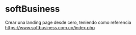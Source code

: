 # softBusiness
Crear una landing page desde cero, teniendo como referencia https://www.softbusiness.com.co/index.php
